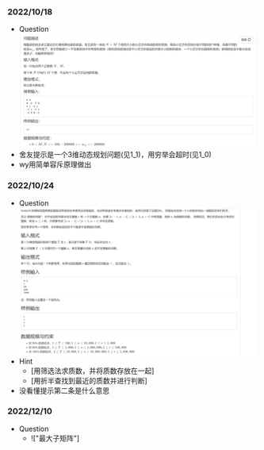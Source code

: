 ### 2022/10/18
* Question
  !["3维动态规划"](./res/2022-10-18.png)
* 舍友提示是一个3维动态规划问题(见1_1)，用穷举会超时(见1_0)
* wy用简单容斥原理做出


### 2022/10/24
* Question
  !["质数邻居"](./res/2022-10-24.png)
* Hint
  * [用筛选法求质数，并将质数存放在一起]
  * [用折半查找到最近的质数并进行判断]
* 没看懂提示第二条是什么意思

### 2022/12/10
* Question
  * !["最大子矩阵"] 